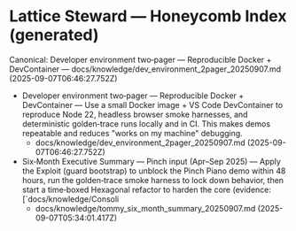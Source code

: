 # Lattice Steward — Honeycomb Index (generated)

Canonical: Developer environment two‑pager — Reproducible Docker + DevContainer — docs/knowledge/dev_environment_2pager_20250907.md (2025-09-07T06:46:27.752Z)

- Developer environment two‑pager — Reproducible Docker + DevContainer — Use a small Docker image + VS Code DevContainer to reproduce Node 22, headless browser smoke harnesses, and deterministic golden‑trace runs locally and in CI. This makes demos repeatable and reduces "works on my machine" debugging.
  - docs/knowledge/dev_environment_2pager_20250907.md (2025-09-07T06:46:27.752Z)
- Six‑Month Executive Summary — Pinch input (Apr–Sep 2025) — Apply the Exploit (guard bootstrap) to unblock the Pinch Piano demo within 48 hours, run the golden‑trace smoke harness to lock down behavior, then start a time‑boxed Hexagonal refactor to harden the core (evidence: [`docs/knowledge/Consoli
  - docs/knowledge/tommy_six_month_summary_20250907.md (2025-09-07T05:34:01.417Z)
